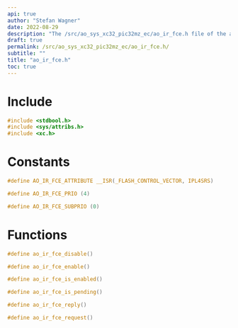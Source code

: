 ```yaml
---
api: true
author: "Stefan Wagner"
date: 2022-08-29
description: "The /src/ao_sys_xc32_pic32mz_ec/ao_ir_fce.h file of the ao real-time operating system."
draft: true
permalink: /src/ao_sys_xc32_pic32mz_ec/ao_ir_fce.h/
subtitle: ""
title: "ao_ir_fce.h"
toc: true
---
```


# Include

```c
#include <stdbool.h>
#include <sys/attribs.h>
#include <xc.h>
```

# Constants

```c
#define AO_IR_FCE_ATTRIBUTE __ISR(_FLASH_CONTROL_VECTOR, IPL4SRS)
```

```c
#define AO_IR_FCE_PRIO (4)
```

```c
#define AO_IR_FCE_SUBPRIO (0)
```

# Functions

```c
#define ao_ir_fce_disable()
```

```c
#define ao_ir_fce_enable()
```

```c
#define ao_ir_fce_is_enabled()
```

```c
#define ao_ir_fce_is_pending()
```

```c
#define ao_ir_fce_reply()
```

```c
#define ao_ir_fce_request()
```

